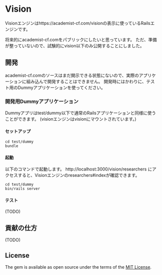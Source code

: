 # Vision

Visionエンジンはhttps://academist-cf.com/visionの表示に使っているRailsエンジンです。

将来的にacademist-cf.comをパブリックにしたいと思っています。
ただ、準備が整っていないので、試験的にvision以下のみ公開することにしました。

## 開発

academist-cf.comのソースはまだ開示できる状態にないので、実際のアプリケーションに組み込んで開発することはできません。
開発時にはかわりに、テスト用のDummyアプリケーションを使ってください。

### 開発用Dummyアプリケーション

Dummyアプリはtest/dummy以下で通常のRailsアプリケーションと同様に使うことができます。
(visionエンジンはvisionにマウントされています。)

#### セットアップ

```console
cd test/dummy
bundle
```

#### 起動

以下のコマンドで起動します。
http://localhost:3000/vision/researchers にアクセスすると、Visionエンジンのresearchers#indexが確認できます。

```console
cd test/dummy
bin/rails server
```

#### テスト

(TODO)

## 貢献の仕方

(TODO)

## License

The gem is available as open source under the terms of the [MIT License](https://opensource.org/licenses/MIT).
